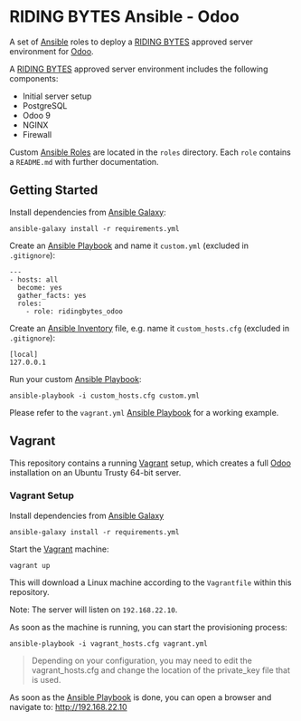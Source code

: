 # RIDING BYTES Ansible - Odoo

A set of [Ansible][4] roles to deploy a [RIDING BYTES][1] approved server
environment for [Odoo][2].

A [RIDING BYTES][1] approved server environment includes the following
components:

- Initial server setup
- PostgreSQL
- Odoo 9
- NGINX
- Firewall

Custom [Ansible Roles][6] are located in the `roles` directory. Each `role`
contains a `README.md` with further documentation.


## Getting Started

Install dependencies from [Ansible Galaxy][2]:

    ansible-galaxy install -r requirements.yml

Create an [Ansible Playbook][5] and name it `custom.yml` (excluded in `.gitignore`):

    ---
    - hosts: all
      become: yes
      gather_facts: yes
      roles:
        - role: ridingbytes_odoo

Create an [Ansible Inventory][8] file, e.g. name it `custom_hosts.cfg` (excluded
in `.gitignore`):

    [local]
    127.0.0.1

Run your custom [Ansible Playbook][5]:

    ansible-playbook -i custom_hosts.cfg custom.yml

Please refer to the `vagrant.yml` [Ansible Playbook][5] for a working example.


## Vagrant

This repository contains a running [Vagrant][3] setup, which creates a full
[Odoo][2] installation on an Ubuntu Trusty 64-bit server.


### Vagrant Setup

Install dependencies from [Ansible Galaxy][2]

    ansible-galaxy install -r requirements.yml

Start the [Vagrant][3] machine:

    vagrant up

This will download a Linux machine according to the `Vagrantfile` within this
repository.

Note: The server will listen on `192.168.22.10`.

As soon as the machine is running, you can start the provisioning process:

    ansible-playbook -i vagrant_hosts.cfg vagrant.yml

> Depending on your configuration, you may need to edit the vagrant_hosts.cfg
> and change the location of the private_key file that is used.

As soon as the [Ansible Playbook][5] is done, you can open a browser and
navigate to: http://192.168.22.10



[1]: http://ridingbytes.com "RIDING BYTES"
[2]: https://odoo.com "Odoo ERP"
[3]: https://www.vagrantup.com/docs/getting-started/ "Vagrant"
[4]: https://www.ansible.com "Ansible"
[5]: https://docs.ansible.com/ansible/playbooks.html "Ansible Playbook"
[6]: https://docs.ansible.com/ansible/playbooks_roles.html "Ansible Roles"
[7]: https://galaxy.ansible.com "Ansible Galaxy"
[8]: https://docs.ansible.com/ansible/intro_inventory.html "Ansible Inventory"
